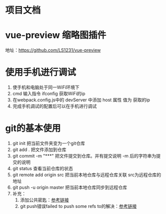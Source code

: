# 项目文档

# vue-preview 缩略图插件  
  地址：https://github.com/LS1231/vue-preview

#  使用手机进行调试
1. 使手机和电脑处于同一WiFi环境下
2. cmd 输入指令 ifconfig  获取WiFi的ip
3. 在webpack.config.js中的 devServer 中添加 host 属性 值为 获取的ip
4. 完成手机调试的配置后可以在手机进行调试

#  git的基本使用
1. git init 把当前文件夹变为一个git仓库
2. git add . 把文件添加到仓库
3. git commit -m "***" 把文件提交到仓库。并有提交说明 -m 后的字符串为提交的说明
4. git status 查看当前仓库的状态
5. git remote add origin src 把当前本地仓库与远程仓库关联 src为远程仓库的地址
6. git push -u origin master 把当前本地仓库同步到远程仓库
7. 补充：
   1. 添加公共密匙：[参考链接](https://blog.csdn.net/feiwutudou/article/details/80578432)
   2. git push错误failed to push some refs to的解决：[参考链接](https://blog.csdn.net/MBuger/article/details/70197532)